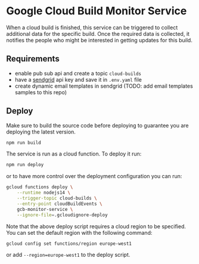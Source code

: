 # Google Cloud Build Monitor Service

When a cloud build is finished, this service can be triggered to collect additional data for the specific build.
Once the required data is collected, it notifies the people who might be interested in getting updates for this build.

## Requirements

- enable pub sub api and create a topic `cloud-builds`
- have a [sendgrid](https://sendgrid.com/) api key and save it in `.env.yaml` file
- create dynamic email templates in sendgrid (TODO: add email templates samples to this repo)


## Deploy

Make sure to build the source code before deploying to guarantee you are deploying the latest version.

```sh
npm run build
```

The service is run as a cloud function. To deploy it run:

```sh
npm run deploy
```

or to have more control over the deployment configuration you can run:

```sh
gcloud functions deploy \
    --runtime nodejs14 \
    --trigger-topic cloud-builds \
    --entry-point cloudBuildEvents \
    gcb-monitor-service \
    --ignore-file=.gcloudignore-deploy
```

Note that the above deploy script requires a cloud region to be specified.
You can set the default region with the following command:

```sh
gcloud config set functions/region europe-west1
```

or add `--region=europe-west1` to the deploy script.